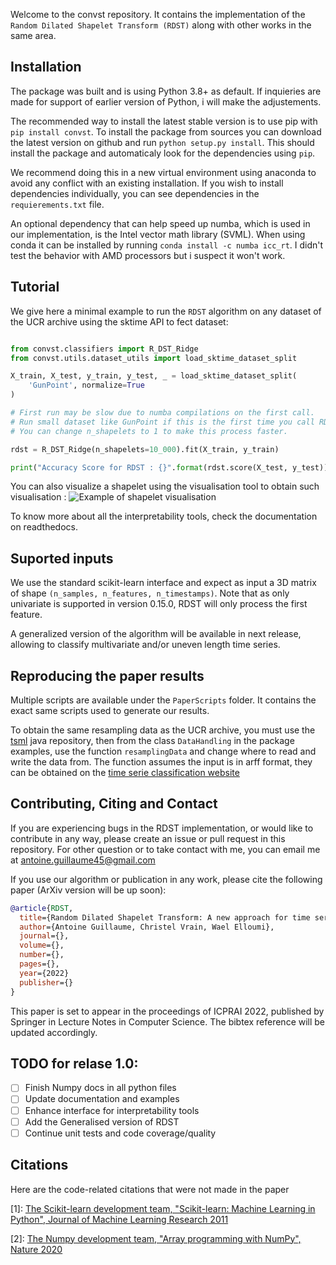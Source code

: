 Welcome to the convst repository. It contains the implementation of the `Random Dilated Shapelet Transform (RDST)` along with other works in the same area.

## Installation

The package was built and is using Python 3.8+ as default. If inquieries are made for support of earlier version of Python, i will make the adjustements.

The recommended way to install the latest stable version is to use pip with `pip install convst`. To install the package from sources you can download the latest version on github and run `python setup.py install`. This should install the package and automaticaly look for the dependencies using `pip`. 

We recommend doing this in a new virtual environment using anaconda to avoid any conflict with an existing installation. If you wish to install dependencies individually, you can see dependencies in the `requierements.txt` file.

An optional dependency that can help speed up numba, which is used in our implementation, is the Intel vector math library (SVML). When using conda it can be installed by running `conda install -c numba icc_rt`. I didn't test the behavior with AMD processors but i suspect it won't work.

## Tutorial
We give here a minimal example to run the `RDST` algorithm on any dataset of the UCR archive using the sktime API to fect dataset:

```python

from convst.classifiers import R_DST_Ridge
from convst.utils.dataset_utils import load_sktime_dataset_split

X_train, X_test, y_train, y_test, _ = load_sktime_dataset_split(
    'GunPoint', normalize=True
)

# First run may be slow due to numba compilations on the first call. 
# Run small dataset like GunPoint if this is the first time you call RDST on your system.
# You can change n_shapelets to 1 to make this process faster.

rdst = R_DST_Ridge(n_shapelets=10_000).fit(X_train, y_train)

print("Accuracy Score for RDST : {}".format(rdst.score(X_test, y_test)))
```
You can also visualize a shapelet using the visualisation tool to obtain such visualisation :
![Example of shapelet visualisation](https://github.com/baraline/convst/tree/main/docs/_static/img/shp_vis.png)

To know more about all the interpretability tools, check the documentation on readthedocs.

## Suported inputs

We use the standard scikit-learn interface and expect as input a 3D matrix of shape `(n_samples, n_features, n_timestamps)`. Note that as only univariate is supported in version 0.15.0, RDST will only process the first feature.

A generalized version of the algorithm will be available in next release, allowing to classify multivariate and/or uneven length time series.

## Reproducing the paper results

Multiple scripts are available under the `PaperScripts` folder. It contains the exact same scripts used to generate our results.

To obtain the same resampling data as the UCR archive, you must use the [tsml](https://github.com/uea-machine-learning/tsml/blob/master/src/main/java/examples/DataHandling.java) java repository, then from the class `DataHandling` in the package examples, use the function `resamplingData` and change where to read and write the data from. The function assumes the input is in arff format, they can be obtained on the [time serie classification website](http://www.timeseriesclassification.com/)

## Contributing, Citing and Contact

If you are experiencing bugs in the RDST implementation, or would like to contribute in any way, please create an issue or pull request in this repository.
For other question or to take contact with me, you can email me at antoine.guillaume45@gmail.com

If you use our algorithm or publication in any work, please cite the following paper (ArXiv version will be up soon):

```bibtex
@article{RDST,
  title={Random Dilated Shapelet Transform: A new approach for time series shapelets},
  author={Antoine Guillaume, Christel Vrain, Wael Elloumi},
  journal={},
  volume={},
  number={},
  pages={},
  year={2022}
  publisher={}
}
```
This paper is set to appear in the proceedings of ICPRAI 2022, published by Springer in Lecture Notes in Computer Science. The bibtex reference will be updated accordingly.

## TODO for relase 1.0:

- [ ] Finish Numpy docs in all python files
- [ ] Update documentation and examples
- [ ] Enhance interface for interpretability tools
- [ ] Add the Generalised version of RDST
- [ ] Continue unit tests and code coverage/quality

## Citations

Here are the code-related citations that were not made in the paper

[1]: [The Scikit-learn development team, "Scikit-learn: Machine Learning in Python", Journal of Machine Learning Research 2011](https://scikit-learn.org/stable/)


[2]: [The Numpy development team, "Array programming with NumPy", Nature 2020](https://numpy.org/)

